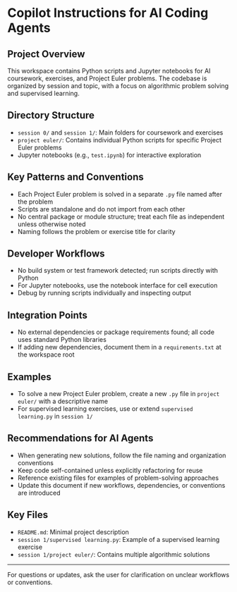 # Copilot Instructions for AI Coding Agents

## Project Overview
This workspace contains Python scripts and Jupyter notebooks for AI coursework, exercises, and Project Euler problems. The codebase is organized by session and topic, with a focus on algorithmic problem solving and supervised learning.

## Directory Structure
- `session 0/` and `session 1/`: Main folders for coursework and exercises
- `project euler/`: Contains individual Python scripts for specific Project Euler problems
- Jupyter notebooks (e.g., `test.ipynb`) for interactive exploration

## Key Patterns and Conventions
- Each Project Euler problem is solved in a separate `.py` file named after the problem
- Scripts are standalone and do not import from each other
- No central package or module structure; treat each file as independent unless otherwise noted
- Naming follows the problem or exercise title for clarity

## Developer Workflows
- No build system or test framework detected; run scripts directly with Python
- For Jupyter notebooks, use the notebook interface for cell execution
- Debug by running scripts individually and inspecting output

## Integration Points
- No external dependencies or package requirements found; all code uses standard Python libraries
- If adding new dependencies, document them in a `requirements.txt` at the workspace root

## Examples
- To solve a new Project Euler problem, create a new `.py` file in `project euler/` with a descriptive name
- For supervised learning exercises, use or extend `supervised learning.py` in `session 1/`

## Recommendations for AI Agents
- When generating new solutions, follow the file naming and organization conventions
- Keep code self-contained unless explicitly refactoring for reuse
- Reference existing files for examples of problem-solving approaches
- Update this document if new workflows, dependencies, or conventions are introduced

## Key Files
- `README.md`: Minimal project description
- `session 1/supervised learning.py`: Example of a supervised learning exercise
- `session 1/project euler/`: Contains multiple algorithmic solutions

---
For questions or updates, ask the user for clarification on unclear workflows or conventions.
